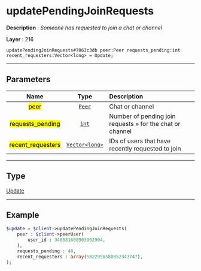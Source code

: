 # updatePendingJoinRequests

**Description** : *Someone has requested to join a chat or channel*

**Layer** : 216

```tl
updatePendingJoinRequests#7063c3db peer:Peer requests_pending:int recent_requesters:Vector<long> = Update;
```

---

## Parameters

| Name | Type | Description |
| :---: | :---: | :--- |
| <mark>peer</mark> | [`Peer`](type/Peer) | Chat or channel |
| <mark>requests_pending</mark> | [`int`](type/int) | Number of pending join requests » for the chat or channel |
| <mark>recent_requesters</mark> | [`Vector<long>`](type/long) | IDs of users that have recently requested to join |

---

## Type

[Update](type/Update)

---

## Example

```php
$update = $client->updatePendingJoinRequests(
	peer : $client->peerUser(
		user_id : 348681608903902904,
	),
	requests_pending : 48,
	recent_requesters : array(5822998580852343747),
);
```